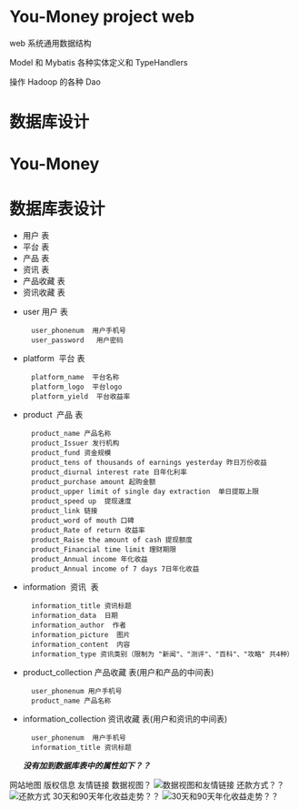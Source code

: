 # You-Money project web 

web 系统通用数据结构 

Model 和 Mybatis 各种实体定义和 TypeHandlers 

操作 Hadoop 的各种 Dao 

# 数据库设计
# You-Money

# 数据库表设计
 - 用户  表
 - 平台  表 
 - 产品  表
 - 资讯  表
 - 产品收藏  表
 - 资讯收藏  表



* user 用户  表

        user_phonenum  用户手机号
        user_password   用户密码

* platform  平台 表

        platform_name  平台名称
        platform_logo  平台logo
        platform_yield  平台收益率

* product  产品  表

        product_name 产品名称
        product_Issuer 发行机构
        product_fund 资金规模
        product_tens of thousands of earnings yesterday 昨日万份收益
        product_diurnal interest rate 日年化利率
        product_purchase amount 起购金额
        product_upper limit of single day extraction  单日提取上限
        product_speed up  提现速度
        product_link 链接
        product_word of mouth 口碑
        product_Rate of return 收益率
        product_Raise the amount of cash 提现额度
        product_Financial time limit 理财期限
        product_Annual income 年化收益
        product_Annual income of 7 days 7日年化收益

* information  资讯  表

        information_title 资讯标题
        information_data  日期
        information_author  作者
        information_picture  图片
        information_content  内容
        information_type 资讯类别（限制为 "新闻"、"测评"、"百科"、"攻略" 共4种）

* product_collection  产品收藏 表(用户和产品的中间表)
    
        user_phonenum 用户手机号
        product_name 产品名称

* information_collection 资讯收藏 表(用户和资讯的中间表)

        user_phonenum  用户手机号
        information_title 资讯标题

  ***没有加到数据库表中的属性如下？？***

 网站地图
 版权信息
 友情链接
 数据视图？
 ![数据视图和友情链接](http://img.blog.csdn.net/20180309174212581?watermark/2/text/aHR0cDovL2Jsb2cuY3Nkbi5uZXQvcXFfMzA2MjUzMTU=/font/5a6L5L2T/fontsize/400/fill/I0JBQkFCMA==/dissolve/70)
 还款方式？？
 ![还款方式](http://img.blog.csdn.net/20180309174029779?watermark/2/text/aHR0cDovL2Jsb2cuY3Nkbi5uZXQvcXFfMzA2MjUzMTU=/font/5a6L5L2T/fontsize/400/fill/I0JBQkFCMA==/dissolve/70)
 30天和90天年化收益走势？？
 ![ 30天和90天年化收益走势？？](http://img.blog.csdn.net/2018030917390159?watermark/2/text/aHR0cDovL2Jsb2cuY3Nkbi5uZXQvcXFfMzA2MjUzMTU=/font/5a6L5L2T/fontsize/400/fill/I0JBQkFCMA==/dissolve/70)
